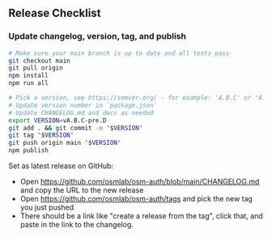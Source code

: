 ## Release Checklist

### Update changelog, version, tag, and publish

```bash
# Make sure your main branch is up to date and all tests pass
git checkout main
git pull origin
npm install
npm run all

# Pick a version, see https://semver.org/ - for example: 'A.B.C' or 'A.B.C-pre.D'
# Update version number in `package.json`
# Update CHANGELOG.md and docs as needed
export VERSION=vA.B.C-pre.D
git add . && git commit -m "$VERSION"
git tag "$VERSION"
git push origin main "$VERSION"
npm publish
```

Set as latest release on GitHub:
- Open https://github.com/osmlab/osm-auth/blob/main/CHANGELOG.md and copy the URL to the new release
- Open https://github.com/osmlab/osm-auth/tags and pick the new tag you just pushed
- There should be a link like "create a release from the tag", click that, and paste in the link to the changelog.

